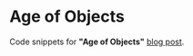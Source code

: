 Age of Objects
=============
Code snippets for **"Age of Objects"** [blog post](http://serkanozal.com/2015/04/26/age-of-objects/).
